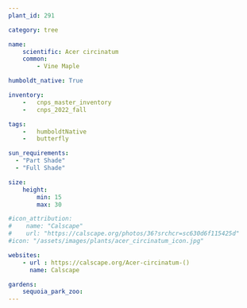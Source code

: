 ```yaml
---
plant_id: 291

category: tree

name: 
    scientific: Acer circinatum
    common: 
        - Vine Maple

humboldt_native: True

inventory: 
    -   cnps_master_inventory
    -   cnps_2022_fall

tags:  
    -   humboldtNative
    -   butterfly

sun_requirements:
  - "Part Shade"
  - "Full Shade"

size:
    height: 
        min: 15
        max: 30

#icon_attribution: 
#    name: "Calscape"
#    url: "https://calscape.org/photos/36?srchcr=sc630d6f115425d"
#icon: "/assets/images/plants/acer_circinatum_icon.jpg"

websites:
    - url : https://calscape.org/Acer-circinatum-()
      name: Calscape

gardens: 
    sequoia_park_zoo:
---
```

